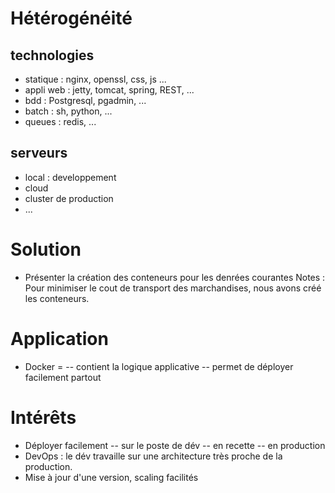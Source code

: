 # Hétérogénéité
## technologies
- statique : nginx, openssl, css, js ...
- appli web : jetty, tomcat, spring, REST, ...
- bdd : Postgresql, pgadmin, ...
- batch : sh, python, ...
- queues : redis, ...
## serveurs
- local : developpement
- cloud
- cluster de production
- ...


# Solution
- Présenter la création des conteneurs pour les denrées courantes
Notes : Pour minimiser le cout de transport des marchandises, nous avons créé les conteneurs.


# Application
- Docker =
-- contient la logique applicative
-- permet de déployer facilement partout


# Intérêts
- Déployer facilement
-- sur le poste de dév
-- en recette
-- en production
- DevOps : le dév travaille sur une architecture très proche de la production.
- Mise à jour d'une version, scaling facilités
